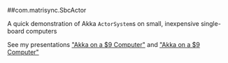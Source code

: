 ##com.matrisync.SbcActor

A quick demonstration of Akka `ActorSystem`s on small, inexpensive single-board computers


See my presentations ["Akka on a $9 Computer"](http://goo.gl/5qiCTC) and ["Akka on a $9 Computer"](https://goo.gl/2t5hBX)